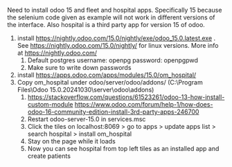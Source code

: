 Need to install odoo 15 and fleet and hospital apps. Specifically 15 because the selenium code given as example will not work in different versions of the interface. Also hospital is a third party app for version 15 of odoo.

1. install https://nightly.odoo.com/15.0/nightly/exe/odoo_15.0.latest.exe . See https://nightly.odoo.com/15.0/nightly/ for linux versions. More info at https://nightly.odoo.com/
   1. Default postgres username: openpg password: openpgpwd
   2. Make sure to write down passwords
2. install https://apps.odoo.com/apps/modules/15.0/om_hospital/
3. Copy om_hospital under odoo/server/odoo/addons/ (C:\Program Files\Odoo 15.0.20241030\server\odoo\addons)
   1. https://stackoverflow.com/questions/61523261/odoo-13-how-install-custom-module https://www.odoo.com/forum/help-1/how-does-odoo-16-community-edition-install-3rd-party-apps-246700
   2. Restart odoo-server-15.0 in services.msc
   3. Click the tiles on localhost:8069 > go to apps > update apps list > search hospital > install om_hospital
   4. Stay on the page while it loads
   5. Now you can see hospital from top left tiles as an installed app and create patients
